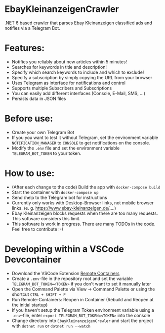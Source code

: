 # EbayKleinanzeigenCrawler
.NET 6 based crawler that parses Ebay Kleinanzeigen classified ads and notifies via a Telegram Bot.

# Features:
* Notifies you reliably about new articles within 5 minutes!
* Searches for keywords in title and description!
* Specify which search keywords to include and which to exclude!
* Specify a subscription by simply copying the URL from your browser
* Uses Telegram as interface for notifications and control
* Supports multiple Subscribers and Subscriptions
* You can easily add different interfaces (Console, E-Mail, SMS, ...)
* Persists data in JSON files

# Before use:
* Create your own Telegram Bot
* If you you want to test it without Telegram, set the environment variable `NOTIFICATION_MANAGER` to `CONSOLE` to get notifications on the console.
* Modify the `.env` file and set the environment variable `TELEGRAM_BOT_TOKEN` to your token. 

# How to use:
* (After each change to the code) Build the app with `docker-compose build`
* Start the container with `docker-compose up`
* Send /help to the Telegram bot for instructions
* Currently only works with Desktop-Browser links, not mobile browser links. (e. g. https://www.ebay-kleinanzeigen.de/....)
* Ebay Kleinanzeigen blocks requests when there are too many requests. This software considers this limit.
* This software is work in progress. There are many TODOs in the code. Feel free to contribute :-)

# Developing within a VSCode Devcontainer
* Download the VSCode Extension [Remote Containers](https://marketplace.visualstudio.com/items?itemName=ms-vscode-remote.remote-containers)
* Create a `.env`-file in the repository root and set the variable `TELEGRAM_BOT_TOKEN=<TOKEN>` if you don't want to set it manually later
* Open the Command Palette via View → Command Palette or using the shortcut `CTRL + SHIFT + P`
* Run Remote-Containers: Reopen in Container (Rebuild and Reopen at the initial startup)
* If you haven't setup the Telegram Token environment variable using a `.env`-file, enter `export TELEGRAM_BOT_TOKEN=<TOKEN>` into the console
* Change directory into `EbayKleinanzeigenCrawler` and start the project with `dotnet run` or `dotnet run --watch`